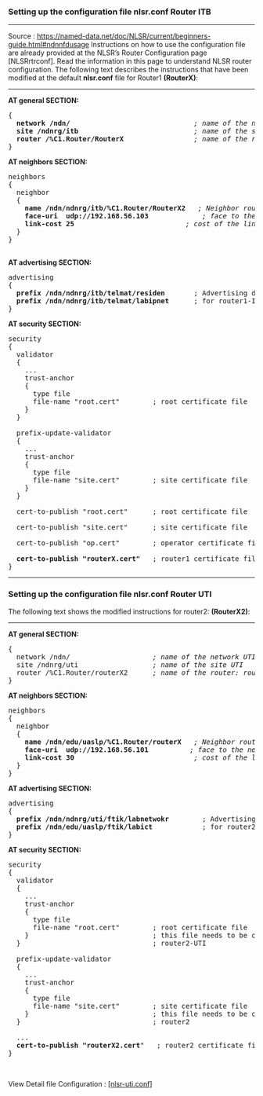 ### Setting up the configuration file <b>nlsr.conf</b> Router ITB
***
Source : https://named-data.net/doc/NLSR/current/beginners-guide.html#ndnnfdusage
Instructions on how to use the configuration file are already provided at the NLSR’s Router Configuration page [NLSRrtrconf]. Read the information in this page to understand NLSR router configuration. The following text describes the instructions that have been modified at the default <b>nlsr.conf</b> file for Router1 <b>(RouterX)</b>:
***

<b>AT general SECTION:</b>
<pre>
{
  <b>network /ndn/</b>                              <i>; name of the network ITB</i>
  <b>site /ndnrg/itb</b>                            <i>; name of the site ITB</i>
  <b>router /%C1.Router/RouterX</b>                 <i>; name of the router: router1-ITB</i>
}
</pre>


<b>AT neighbors SECTION:</b>
<pre>
neighbors
{
  neighbor
  {
    <b>name /ndn/ndnrg/itb/%C1.Router/RouterX2</b>   <i>; Neighbor router: router2-UTI</i>
    <b>face-uri  udp://192.168.56.103</b>	          <i>; face to the neighbor (IP Router UTI)</i>
    <b>link-cost 25</b>                           <i>; cost of the link Router UTI</i>
  }
}

</pre>

<b>AT advertising SECTION:</b>
<pre>
advertising
{
  <b>prefix /ndn/ndnrg/itb/telmat/residen</b>       ; Advertising destinations
  <b>prefix /ndn/ndnrg/itb/telmat/labipnet</b>      ; for router1-ITB
}
</pre>

<b>AT security SECTION:</b>
<pre>
security
{
  validator
  {
    ...
    trust-anchor
    {
      type file
      file-name "root.cert"        ; root certificate file
    }
  }

  prefix-update-validator
  {
    ...
    trust-anchor
    {
      type file
      file-name "site.cert"        ; site certificate file
    }
  }

  cert-to-publish "root.cert"      ; root certificate file

  cert-to-publish "site.cert"      ; site certificate file

  cert-to-publish "op.cert"        ; operator certificate file

  <b>cert-to-publish "routerX.cert"</b>   ; router1 certificate file
}
</pre>

***
### Setting up the configuration file <b>nlsr.conf</b> Router UTI

The following text shows the modified instructions for router2: <b>(RouterX2)</b>:
***
<b>AT general SECTION:</b>
<pre>
{
  network /ndn/                    <i>; name of the network UTI</i>
  site /ndnrg/uti                  <i>; name of the site UTI</i>
  router /%C1.Router/routerX2      <i>; name of the router: router2-UTI</i>
}
</pre>

<b>AT neighbors SECTION:</b>
<pre>
neighbors
{
  neighbor
  {
    <b>name /ndn/edu/uaslp/%C1.Router/routerX</b>   <i>; Neighbor router: router1-ITB</i>
    <b>face-uri  udp://192.168.56.101</b>          <i>; face to the neighbor (IP Router ITB)</i>
    <b>link-cost 30</b>                             <i>; cost of the link</i>
  }
}
</pre>

<b>AT advertising SECTION:</b>

<pre>
advertising
{
  <b>prefix /ndn/ndnrg/uti/ftik/labnetwokr</b>        ; Advertising destinations
  <b>prefix /ndn/edu/uaslp/ftik/labict</b>            ; for router2-UTI
}
</pre>

<b>AT security SECTION:</b>

<pre>
security
{
  validator
  {
    ...
    trust-anchor
    {
      type file
      file-name "root.cert"        ; root certificate file
    }                              ; this file needs to be copied to
  }                                ; router2-UTI

  prefix-update-validator
  {
    ...
    trust-anchor
    {
      type file
      file-name "site.cert"        ; site certificate file
    }                              ; this file needs to be copied to
  }                                ; router2

  ...
  <b>cert-to-publish "routerX2.cert</b>"   ; router2 certificate file
}


</pre>

View Detail file Configuration : [[nlsr-uti.conf]](https://github.com/syaifulahdan/Mini-NDN-Work/blob/main/Assignment%202:NDNrg-Topology/NDNrg-Image-Node2/nlsr-uti.conf)
